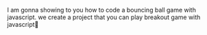  I am gonna showing to you how to code a bouncing ball game with javascript. we create a project that you can play breakout game with javascript🙂
